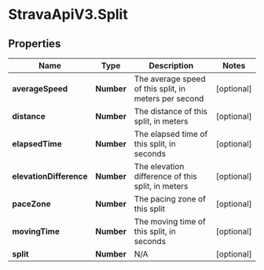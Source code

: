 # StravaApiV3.Split

## Properties
Name | Type | Description | Notes
------------ | ------------- | ------------- | -------------
**averageSpeed** | **Number** | The average speed of this split, in meters per second | [optional] 
**distance** | **Number** | The distance of this split, in meters | [optional] 
**elapsedTime** | **Number** | The elapsed time of this split, in seconds | [optional] 
**elevationDifference** | **Number** | The elevation difference of this split, in meters | [optional] 
**paceZone** | **Number** | The pacing zone of this split | [optional] 
**movingTime** | **Number** | The moving time of this split, in seconds | [optional] 
**split** | **Number** | N/A | [optional] 


